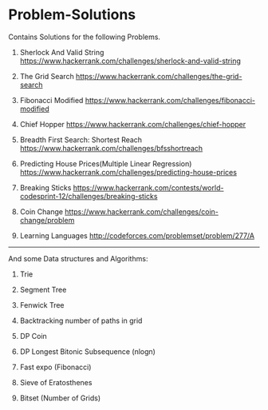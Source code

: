 # Problem-Solutions
Contains Solutions for the following Problems.                  

1. Sherlock And Valid String  https://www.hackerrank.com/challenges/sherlock-and-valid-string  

2. The Grid Search            https://www.hackerrank.com/challenges/the-grid-search                                   

3. Fibonacci Modified         https://www.hackerrank.com/challenges/fibonacci-modified                       

4. Chief Hopper               https://www.hackerrank.com/challenges/chief-hopper

5. Breadth First Search: Shortest Reach https://www.hackerrank.com/challenges/bfsshortreach

6. Predicting House Prices(Multiple Linear Regression) https://www.hackerrank.com/challenges/predicting-house-prices

7. Breaking Sticks https://www.hackerrank.com/contests/world-codesprint-12/challenges/breaking-sticks

8. Coin Change https://www.hackerrank.com/challenges/coin-change/problem

9. Learning Languages http://codeforces.com/problemset/problem/277/A

---

And some Data structures and Algorithms:

1. Trie

2. Segment Tree

3. Fenwick Tree

4. Backtracking number of paths in grid

5. DP Coin

6. DP Longest Bitonic Subsequence (nlogn)

7. Fast expo (Fibonacci)

8. Sieve of Eratosthenes

9. Bitset (Number of Grids)
